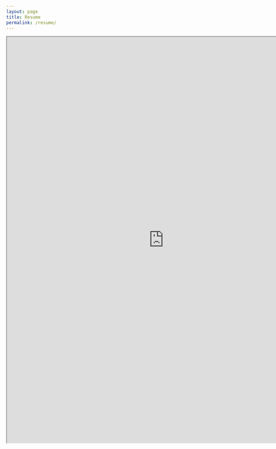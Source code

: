 ```yaml
---
layout: page
title: Resume
permalink: /resume/
---
```



<iframe src="https://drive.google.com/embeddedfolderview?id=1HggIbEaOXg-GuiuCNv_Ep0eWuicj8QKD#list" height="1100px" width="850px"> </iframe>
